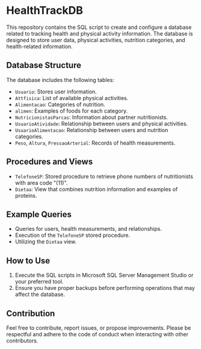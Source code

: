 # HealthTrackDB

This repository contains the SQL script to create and configure a database related to tracking health and physical activity information. The database is designed to store user data, physical activities, nutrition categories, and health-related information.

## Database Structure

The database includes the following tables:

- `Usuario`: Stores user information.
- `Attfisica`: List of available physical activities.
- `Alimentacao`: Categories of nutrition.
- `alimen`: Examples of foods for each category.
- `NutricionistasParcas`: Information about partner nutritionists.
- `UsuarioAtividade`: Relationship between users and physical activities.
- `UsuarioAlimentacao`: Relationship between users and nutrition categories.
- `Peso`, `Altura`, `PressaoArterial`: Records of health measurements.

## Procedures and Views

- `TelefoneSP`: Stored procedure to retrieve phone numbers of nutritionists with area code "(11)".
- `Dietaa`: View that combines nutrition information and examples of proteins.

## Example Queries

- Queries for users, health measurements, and relationships.
- Execution of the `TelefoneSP` stored procedure.
- Utilizing the `Dietaa` view.

## How to Use

1. Execute the SQL scripts in Microsoft SQL Server Management Studio or your preferred tool.
2. Ensure you have proper backups before performing operations that may affect the database.

## Contribution

Feel free to contribute, report issues, or propose improvements. Please be respectful and adhere to the code of conduct when interacting with other contributors.
